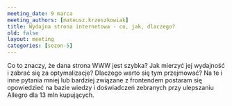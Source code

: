 ```yaml
---
meeting_date: 9 marca
meeting_authors: [mateusz.krzeszkowiak]
title: Wydajna strona internetowa - co, jak, dlaczego?
old: false
layout: meeting
categories: [sezon-5]
---
```


Co to znaczy, że dana strona WWW jest szybka? Jak mierzyć jej wydajność i zabrać się za optymalizacje? Dlaczego warto się tym przejmować? Na te i inne pytania mniej lub bardziej związane z frontendem postaram się opowiedzieć na bazie wiedzy i doświadczeń zebranych przy ulepszaniu Allegro dla 13 mln kupujących.